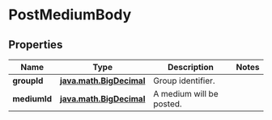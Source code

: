 
# PostMediumBody

## Properties
Name | Type | Description | Notes
------------ | ------------- | ------------- | -------------
**groupId** | [**java.math.BigDecimal**](java.math.BigDecimal.md) | Group identifier. | 
**mediumId** | [**java.math.BigDecimal**](java.math.BigDecimal.md) | A medium will be posted. | 



